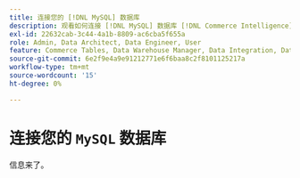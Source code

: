 ```yaml
---
title: 连接您的 [!DNL MySQL] 数据库
description: 观看如何连接 [!DNL MySQL] 数据库 [!DNL Commerce Intelligence].
exl-id: 22632cab-3c44-4a1b-8809-ac6cba5f655a
role: Admin, Data Architect, Data Engineer, User
feature: Commerce Tables, Data Warehouse Manager, Data Integration, Data Import/Export
source-git-commit: 6e2f9e4a9e91212771e6f6baa8c2f8101125217a
workflow-type: tm+mt
source-wordcount: '15'
ht-degree: 0%

---
```


# 连接您的 `MySQL` 数据库

信息来了。
